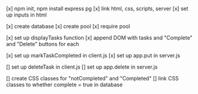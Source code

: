[x] npm init, npm install express pg
[x] link html, css, scripts, server
[x] set up inputs in html

[x] create database
[x] create pool
[x] require pool

[x] set up displayTasks function
[x] append DOM with tasks and "Complete" and "Delete" buttons for each

[x] set up markTaskCompleted in client.js
[x] set up app.put in server.js

[] set up deleteTask in client.js
[] set up app.delete in server.js

[] create CSS classes for "notCompleted" and "Completed"
[] link CSS classes to whether complete = true in database
